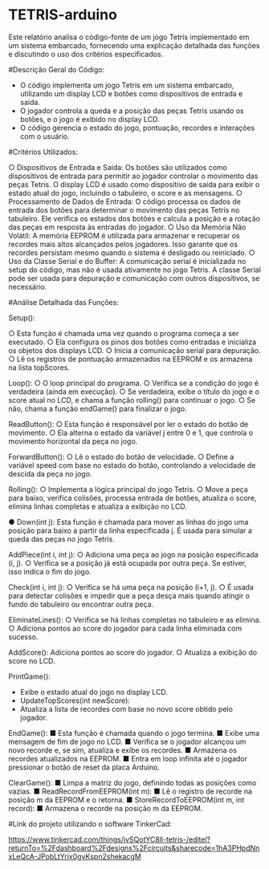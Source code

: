 # TETRIS-arduino

Este relatório analisa o código-fonte de um jogo Tetris implementado em um sistema embarcado, fornecendo uma explicação detalhada das funções e discutindo o uso dos critérios especificados.

#Descrição Geral do Código:
- O código implementa um jogo Tetris em um sistema embarcado, utilizando um display LCD e botões como dispositivos de entrada e saída.
- O jogador controla a queda e a posição das peças Tetris usando os botões, e o jogo é exibido no display LCD.
- O código gerencia o estado do jogo, pontuação, recordes e interações com o usuário.

#Critérios Utilizados:

○	Dispositivos de Entrada e Saída: Os botões são utilizados como dispositivos de entrada para permitir ao jogador controlar o movimento das peças Tetris. O display LCD é usado como dispositivo de saída para exibir o estado atual do jogo, incluindo o tabuleiro, o score e as mensagens.
○	Processamento de Dados de Entrada: O código processa os dados de entrada dos botões para determinar o movimento das peças Tetris no tabuleiro. Ele verifica os estados dos botões e calcula a posição e a rotação das peças em resposta às entradas do jogador.
○	Uso da Memória Não Volátil: A memória EEPROM é utilizada para armazenar e recuperar os recordes mais altos alcançados pelos jogadores. Isso garante que os recordes persistam mesmo quando o sistema é desligado ou reiniciado.
○	Uso da Classe Serial e do Buffer: A comunicação serial é inicializada no setup do código, mas não é usada ativamente no jogo Tetris. A classe Serial pode ser usada para depuração e comunicação com outros dispositivos, se necessário.

#Análise Detalhada das Funções:

Setup():

○	Esta função é chamada uma vez quando o programa começa a ser executado.
○	Ela configura os pinos dos botões como entradas e inicializa os objetos dos displays LCD.
○	Inicia a comunicação serial para depuração.
○	Lê os registros de pontuação armazenados na EEPROM e os armazena na lista topScores.

Loop():
○	O loop principal do programa.
○	Verifica se a condição do jogo é verdadeira (ainda em execução).
○	Se verdadeira, exibe o título do jogo e o score atual no LCD, e chama a função rolling() para continuar o jogo.
○	Se não, chama a função endGame() para finalizar o jogo.

ReadButton():
○	Esta função é responsável por ler o estado do botão de movimento.
○	Ela alterna o estado da variável j entre 0 e 1, que controla o movimento horizontal da peça no jogo.

ForwardButton():
○	Lê o estado do botão de velocidade.
○	Define a variável speed com base no estado do botão, controlando a velocidade de descida da peça no jogo.

Rolling():
○	Implementa a lógica principal do jogo Tetris.
○	Move a peça para baixo, verifica colisões, processa entrada de botões, atualiza o score, elimina linhas completas e atualiza a exibição no LCD.

●	Down(int j):
Esta função é chamada para mover as linhas do jogo uma posição para baixo a partir da linha especificada j.
É usada para simular a queda das peças no jogo Tetris.

AddPiece(int i, int j):
○	Adiciona uma peça ao jogo na posição especificada (i, j).
○	Verifica se a posição já está ocupada por outra peça. Se estiver, isso indica o fim do jogo.

Check(int i, int j):
○	Verifica se há uma peça na posição (i+1, j).
○	É usada para detectar colisões e impedir que a peça desça mais quando atingir o fundo do tabuleiro ou encontrar outra peça.

EliminateLines():
○	Verifica se há linhas completas no tabuleiro e as elimina.
○	Adiciona pontos ao score do jogador para cada linha eliminada com sucesso.

AddScore():
Adiciona pontos ao score do jogador.
○	Atualiza a exibição do score no LCD.

PrintGame():

- Exibe o estado atual do jogo no display LCD.
- UpdateTopScores(int newScore):
- Atualiza a lista de recordes com base no novo score obtido pelo jogador.

EndGame():
■	Esta função é chamada quando o jogo termina.
■	Exibe uma mensagem de fim de jogo no LCD.
■	Verifica se o jogador alcançou um novo recorde e, se sim, atualiza e exibe os recordes.
■	Armazena os recordes atualizados na EEPROM.
■	Entra em loop infinita até o jogador pressionar o botão de reset da placa Arduino.

ClearGame():
■	Limpa a matriz do jogo, definindo todas as posições como vazias.
■	ReadRecordFromEEPROM(int m):
■	Lê o registro de recorde na posição m da EEPROM e o retorna.
■	StoreRecordToEEPROM(int m, int record):
■	Armazena o recorde na posição m da EEPROM.

#Link do projeto utilizando o software TinkerCad:

https://www.tinkercad.com/things/jvSQotYC8ll-tetris-/editel?returnTo=%2Fdashboard%2Fdesigns%2Fcircuits&sharecode=1hA3PHpdNnxLeQcA-JPobLtYrjx0gyKspn2shekacgM

